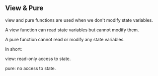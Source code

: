 ## View & Pure

view and pure functions are used when we don't modify state variables.

A view function can read state variables but cannot modify them.

A pure function cannot read or modify any state variables.

In short:

view: read-only access to state.

pure: no access to state.